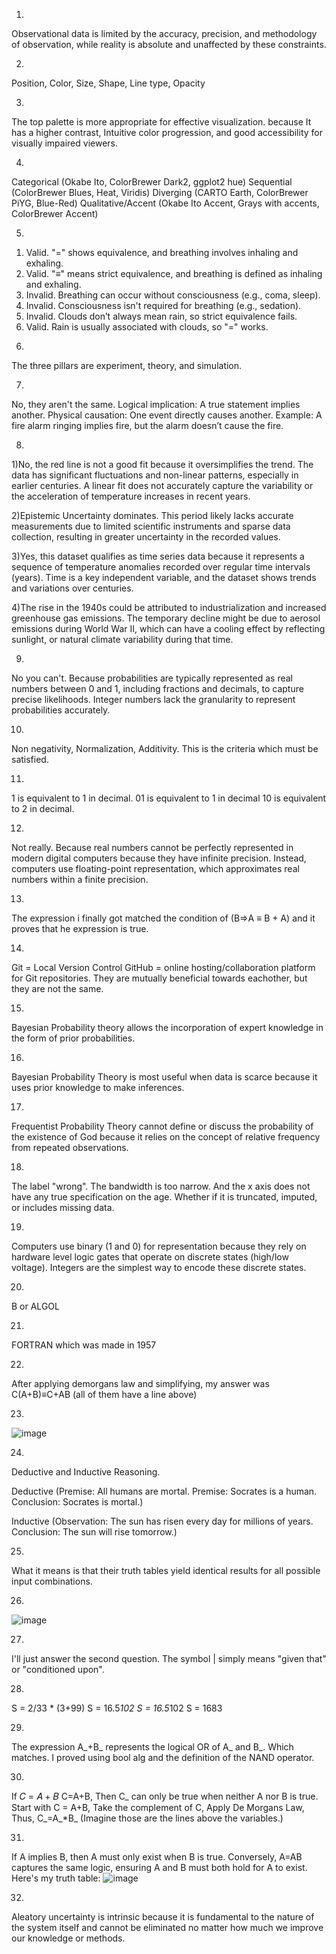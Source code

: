1.
Observational data is limited by the accuracy, precision, and methodology of observation, while reality is absolute and unaffected by these constraints.

2.
Position, Color, Size, Shape, Line type, Opacity

3.
The top palette is more appropriate for effective visualization. because It has a higher contrast, Intuitive color progression, and good accessibility for visually impaired viewers.

4.
Categorical (Okabe Ito, ColorBrewer Dark2, ggplot2 hue)
Sequential (ColorBrewer Blues, Heat, Viridis)
Diverging (CARTO Earth, ColorBrewer PiYG, Blue-Red)
Qualitative/Accent (Okabe Ito Accent, Grays with accents, ColorBrewer Accent)

5.
1) Valid. "=" shows equivalence, and breathing involves inhaling and exhaling.
2) Valid. "≡" means strict equivalence, and breathing is defined as inhaling and exhaling.
3) Invalid. Breathing can occur without consciousness (e.g., coma, sleep).
4) Invalid. Consciousness isn't required for breathing (e.g., sedation).
5) Invalid. Clouds don’t always mean rain, so strict equivalence fails.
6) Valid. Rain is usually associated with clouds, so "=" works.

6.
The three pillars are experiment, theory, and simulation.

7. 
No, they aren't the same. Logical implication: A true statement implies another. Physical causation: One event directly causes another. Example: A fire alarm ringing implies fire, but the alarm doesn’t cause the fire.

8.
1)No, the red line is not a good fit because it oversimplifies the trend. The data has significant fluctuations and non-linear patterns, especially in earlier centuries. A linear fit does not accurately capture the variability or the acceleration of temperature increases in recent years.

2)Epistemic Uncertainty dominates. This period likely lacks accurate measurements due to limited scientific instruments and sparse data collection, resulting in greater uncertainty in the recorded values.

3)Yes, this dataset qualifies as time series data because it represents a sequence of temperature anomalies recorded over regular time intervals (years). Time is a key independent variable, and the dataset shows trends and variations over centuries.

4)The rise in the 1940s could be attributed to industrialization and increased greenhouse gas emissions. The temporary decline might be due to aerosol emissions during World War II, which can have a cooling effect by reflecting sunlight, or natural climate variability during that time.

9.
No you can't. Because probabilities are typically represented as real numbers between 0 and 1, including fractions and decimals, to capture precise likelihoods. Integer numbers lack the granularity to represent probabilities accurately.

10.
Non negativity, Normalization, Additivity. This is the criteria which must be satisfied.

11.
1 is equivalent to 1 in decimal.
01 is equivalent to 1 in decimal
10 is equivalent to 2 in decimal.

12.
Not really. Because real numbers cannot be perfectly represented in modern digital computers because they have infinite precision. Instead, computers use floating-point representation, which approximates real numbers within a finite precision.

13.
The expression i finally got matched the condition of (B⇒A ≡ B + A) and it proves that he expression is true.

14.
Git = Local Version Control
GitHub = online hosting/collaboration platform for Git repositories.
They are mutually beneficial towards eachother, but they are not the same.

15.
Bayesian Probability theory allows the incorporation of expert knowledge in the form of prior probabilities.

16. 
Bayesian Probability Theory is most useful when data is scarce because it uses prior knowledge to make inferences.

17.
Frequentist Probability Theory cannot define or discuss the probability of the existence of God because it relies on the concept of relative frequency from repeated observations.

18.
The label "wrong". The bandwidth is too narrow. And the x axis does not have any true specification on the age. Whether if it is truncated, imputed, or includes missing data.

19.
Computers use binary (1 and 0) for representation because they rely on hardware level logic gates that operate on discrete states (high/low voltage). Integers are the simplest way to encode these discrete states.	

20. 
B or ALGOL

21.
FORTRAN which was made in 1957

22.
After applying demorgans law and simplifying, my answer was C(A+B)≡C+AB (all of them have a line above)

23.
![image](https://github.com/user-attachments/assets/b888cc5d-19e3-4d46-82a4-ccff826ae3de)

24.
Deductive and Inductive Reasoning.

Deductive (Premise: All humans are mortal. Premise: Socrates is a human. Conclusion: Socrates is mortal.)

Inductive (Observation: The sun has risen every day for millions of years. Conclusion: The sun will rise tomorrow.)

25.
What it means is that their truth tables yield identical results for all possible input combinations.

26.
![image](https://github.com/user-attachments/assets/3b466c4a-95c2-401a-816f-49642fa88f66)

27.
I'll just answer the second question. The symbol | simply  means "given that" or "conditioned upon".

28.
S = 2/33 * (3+99)
S = 16.5*102
S = 16.5*102
S = 1683

29.
The expression A_+B_ represents the logical OR of A_ and B_. Which matches. I proved using bool alg and the definition of the NAND operator.

30.
If 𝐶 = 𝐴 + 𝐵 C=A+B, Then C_ can only be true when neither A nor B is true.
Start with C = A+B, Take the complement of C, Apply De Morgans Law, Thus, C_=A_*B_ (Imagine those are the lines above the variables.)

31.
If A implies B, then A must only exist when B is true. Conversely, A=AB captures the same logic, ensuring A and B must both hold for A to exist.
Here's my truth table: ![image](https://github.com/user-attachments/assets/dada58cb-8388-45e6-b302-102bc2bb4ff3)

32.
Aleatory uncertainty is intrinsic because it is fundamental to the nature of the system itself and cannot be eliminated no matter how much we improve our knowledge or methods.
